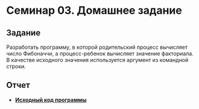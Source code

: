 # Семинар 03. Домашнее задание
## Задание
Разработать программу, в которой родительский процесс вычисляет число Фибоначчи, а процесс-ребенок вычисляет значение факториала.
В качестве исходного значения используется аргумент из командной строки.

## Отчет
- [**Исходный код программы**](cpp-source/main.cpp)